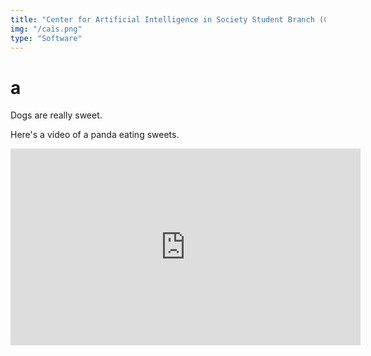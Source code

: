 ```yaml
---
title: "Center for Artificial Intelligence in Society Student Branch (CAIS++)"
img: "/cais.png"
type: "Software"
---
```


<h1>a</h1>
Dogs are really sweet. 

Here's a video of a panda eating sweets.

<iframe width="560" height="315" src="https://www.youtube.com/embed/4n0xNbfJLR8" frameborder="0" allowfullscreen></iframe>